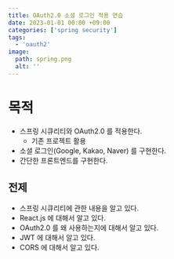 ```yaml
---
title: OAuth2.0 소셜 로그인 적용 연습
date: 2023-01-01 00:00 +09:00
categories: ['spring security']
tags:
  - 'oauth2'
image:
  path: spring.png
  alt: ''
---
```


<!-- @format -->

# 목적

- 스프링 시큐리티와 OAuth2.0 를 적용한다.
  - 기존 프로젝트 활용
- 소셜 로그인(Google, Kakao, Naver) 를 구현한다.
- 간단한 프론트엔드를 구현한다.

## 전제

- 스프링 시큐리티에 관한 내용을 알고 있다.
- React.js 에 대해서 알고 있다.
- OAuth2.0 를 왜 사용하는지에 대해서 알고 있다.
- JWT 에 대해서 알고 있다.
- CORS 에 대해서 알고 있다.
